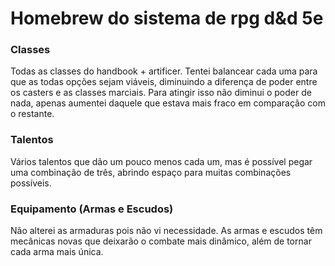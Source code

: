 # Homebrew do sistema de rpg d&d 5e

### Classes 

Todas as classes do handbook + artificer. Tentei balancear cada uma para que as todas opções sejam viáveis, diminuindo a diferença de poder entre os casters e as classes marciais. Para atingir isso não diminui o poder de nada, apenas aumentei daquele que estava mais fraco em comparação com o restante.

### Talentos

Vários talentos que dão um pouco menos cada um, mas é possível pegar uma combinação de três, abrindo espaço para muitas combinações possíveis.

### Equipamento (Armas e Escudos)

Não alterei as armaduras pois não vi necessidade. As armas e escudos têm mecânicas novas que deixarão o combate mais dinâmico, além de tornar cada arma mais única.
